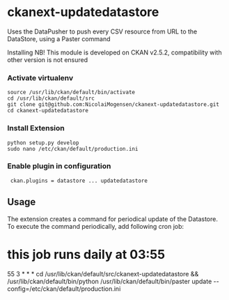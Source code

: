 # ckanext-updatedatastore
Uses the DataPusher to push every CSV resource from URL to the DataStore, using a Paster command

Installing
NB! This module is developed on CKAN v2.5.2, compatibility with other version is not ensured

### Activate virtualenv
```
source /usr/lib/ckan/default/bin/activate
cd /usr/lib/ckan/default/src
git clone git@github.com:NicolaiMogensen/ckanext-updatedatastore.git
cd ckanext-updatedatastore
```

### Install Extension
```
python setup.py develop
sudo nano /etc/ckan/default/production.ini
```
### Enable plugin in configuration
```
 ckan.plugins = datastore ... updatedatastore
```
## Usage
The extension creates a command for periodical update of the Datastore. To execute the command periodically, add following cron job:

# this job runs daily at 03:55
55 3 * * * cd /usr/lib/ckan/default/src/ckanext-updatedatastore && /usr/lib/ckan/default/bin/python /usr/lib/ckan/default/bin/paster update --config=/etc/ckan/default/production.ini
